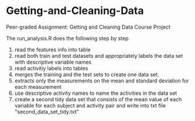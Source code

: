 # Getting-and-Cleaning-Data
Peer-graded Assignment: Getting and Cleaning Data Course Project

The run_analysis.R does the following step by step
1. read the features info into table
2. read both train and test datasets and appropriately labels the data set with descriptive variable names
3. read activitiy labels into tables
4. merges the training and the test sets to create one data set.
5. extracts only the measurements on the mean and standard deviation for each measurement
6. use descriptive activity names to name the activities in the data set
7. create a second tidy data set that consists of the mean value of each
   variable for each subject and activity pair and write into txt file "second_data_set_tidy.txt"
